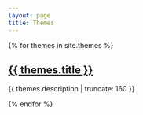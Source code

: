 ```yaml
---
layout: page
title: Themes
---
```


{% for themes in site.themes %}

<!---
<a href="{{ themes.url | prepend: site.baseurl }}">
  <h2>{{ themes.title }}</h2>
</a>
--->
<div>
  <h2><a href="{{ themes.url }}">{{ themes.title }}</a></h2>
</div>

<p class="post-excerpt">{{ themes.description | truncate: 160 }}</p>

{% endfor %}  